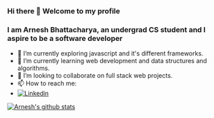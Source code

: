 ### Hi there 👋 Welcome to my profile 
### I am Arnesh Bhattacharya, an undergrad CS student and I aspire to be a software developer



- 🔭 I’m currently exploring javascript and it's different frameworks.
- 🌱 I’m currently learning web development and data structures and algorithms.
- 👯 I’m looking to collaborate on full stack web projects.
- 📫 How to reach me: 
- [![Linkedin](https://img.shields.io/badge/LinkedIn-blue.svg?style=for-the-badge&logo=linkedin)](https://www.linkedin.com/in/arnesh-bhattacharya-a99719194/)

<a href="https://github.com/Deadbullfrog05">
 <img align="center" src="https://github-readme-stats.vercel.app/api?username=Deadbullfrog05&show_icons=true&theme=dracula&line_height=27" alt="Arnesh's github stats"/>
</a>
